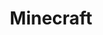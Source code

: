 ---
index: false
title: Minecraft
icon: https://docs.bittivirta.fi/assets/docs/img/universal/logo/minecraft.webp
---
